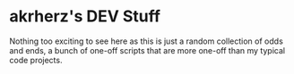 # akrherz's DEV Stuff

Nothing too exciting to see here as this is just a random collection of odds
and ends, a bunch of one-off scripts that are more one-off than my typical code
projects.
